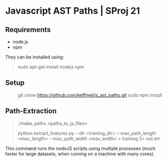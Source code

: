 # Javascript AST Paths | SProj 21
Requirements
------------
* node.js
* npm

They can be installed using:
> sudo apt-get install nodejs npm

Setup
-----
> git clone https://github.com/keffinel/js_ast_paths.git
> sudo npm install

Path-Extraction
---------------
> ./make_paths <paths_to_js_files>

> python extract_features.py --dir <training_dir> --max_path_length <max_length> --max_path_width <max_width> > training 2> out.err

This command runs the nodeJS scripts using multiple processes (much faster for large datasets, when running on a machine with many cores).


